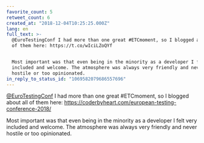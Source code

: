 ```yaml
---
favorite_count: 5
retweet_count: 6
created_at: "2018-12-04T10:25:25.000Z"
lang: en
full_text: >-
  @EuroTestingConf I had more than one great #ETCmoment, so I blogged about all
  of them here: https://t.co/wIciLZoQYf


  Most important was that even being in the minority as a developer I felt very
  included and welcome. The atmosphere was always very friendly and never
  hostile or too opinionated.
in_reply_to_status_id: "1069582079686557696"
---
```


[@EuroTestingConf](https://twitter.com/EuroTestingConf) I had more than one
great #ETCmoment, so I blogged about all of them here:
<https://coderbyheart.com/european-testing-conference-2018/>

Most important was that even being in the minority as a developer I felt very
included and welcome. The atmosphere was always very friendly and never hostile
or too opinionated.
